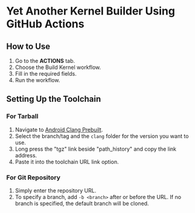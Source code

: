 # Yet Another Kernel Builder Using GitHub Actions

## How to Use
1. Go to the **ACTIONS** tab.
2. Choose the Build Kernel workflow.
2. Fill in the required fields.
3. Run the workflow.

## Setting Up the Toolchain

### For Tarball
1. Navigate to [Android Clang Prebuilt](https://android.googlesource.com/platform/prebuilts/clang/host/linux-x86/).
2. Select the branch/tag and the `clang` folder for the version you want to use.
3. Long press the "tgz" link beside "path_history" and copy the link address.
4. Paste it into the toolchain URL link option.

### For Git Repository
1. Simply enter the repository URL.
2. To specify a branch, add `-b <branch>` after or before the URL. If no branch is specified, the default branch will be cloned.

